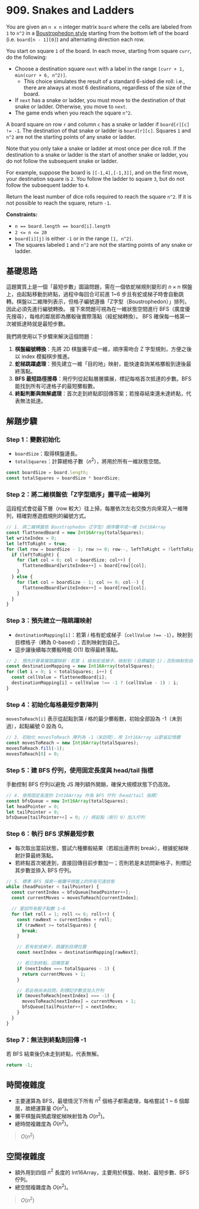 # 909. Snakes and Ladders

You are given an `n x n` integer matrix `board` where the cells are labeled from `1` to `n^2` 
in a [Boustrophedon style](https://en.wikipedia.org/wiki/Boustrophedon) starting from the bottom left of the board (i.e. `board[n - 1][0]`) and alternating direction each row.

You start on square `1` of the board. 
In each move, starting from square `curr`, do the following:

- Choose a destination square `next` with a label in the range `[curr + 1, min(curr + 6, n^2)]`.
  - This choice simulates the result of a standard 6-sided die roll: 
    i.e., there are always at most 6 destinations, regardless of the size of the board.
- If `next` has a snake or ladder, you must move to the destination of that snake or ladder. 
  Otherwise, you move to `next`.
- The game ends when you reach the square `n^2`.

A board square on row `r` and column `c` has a snake or ladder if `board[r][c] != -1`. 
The destination of that snake or ladder is `board[r][c]`. 
Squares `1` and `n^2` are not the starting points of any snake or ladder.

Note that you only take a snake or ladder at most once per dice roll. 
If the destination to a snake or ladder is the start of another snake or ladder, you do not follow the subsequent snake or ladder.

For example, suppose the board is `[[-1,4],[-1,3]]`, and on the first move, your destination square is `2`. 
You follow the ladder to square `3`, but do not follow the subsequent ladder to `4`.

Return the least number of dice rolls required to reach the square `n^2`. 
If it is not possible to reach the square, return `-1`.

**Constraints:**

- `n == board.length == board[i].length`
- `2 <= n <= 20`
- `board[i][j]` is either `-1` or in the range `[1, n^2]`.
- The squares labeled `1` and `n^2` are not the starting points of any snake or ladder.

## 基礎思路

這題實質上是一個「最短步數」圖論問題，需在一個依蛇梯規則變形的 $n \times n$ 棋盤上，由起點移動到終點，過程中每回合可前進 1\~6 步且有蛇或梯子時會自動跳轉。棋盤以二維陣列表示，但格子編號遵循「Z字型（Boustrophedon）」排列，因此必須先進行編號轉換。
接下來問題可視為在一維狀態空間進行 BFS（廣度優先搜尋），每格的鄰居即為擲骰後實際落點（經蛇梯轉換）。
BFS 確保每一格第一次被抵達時就是最短步數。

我們將使用以下步驟來解決這個問題：

1. **棋盤編號轉換**：先將 2D 棋盤攤平成一維，順序需吻合 Z 字型規則，方便之後以 index 模擬棋步推進。
2. **蛇梯跳躍處理**：預先建立一維「目的地」映射，能快速查詢某格擲骰到達後最終落點。
3. **BFS 最短路徑搜尋**：用佇列從起點層層擴展，標記每格首次抵達的步數。BFS 能找到所有可達格子的最短擲骰數。
4. **終點判斷與無解處理**：首次走到終點即回傳答案；若搜尋結束還未達終點，代表無法抵達。

## 解題步驟

### Step 1：變數初始化

- `boardSize`：取得棋盤邊長。
- `totalSquares`：計算總格子數（$n^2$），將用於所有一維狀態空間。

```typescript
const boardSize = board.length;
const totalSquares = boardSize * boardSize;
```

### Step 2：將二維棋盤依「Z字型順序」攤平成一維陣列

這段程式會從最下層（row 較大）往上掃，每層依次左右交換方向來寫入一維陣列，精確對應遊戲規則的編號方式。

```typescript
// 1. 將二維棋盤依 Boustrophedon（Z字型）順序攤平成一維 Int16Array
const flattenedBoard = new Int16Array(totalSquares);
let writeIndex = 0;
let leftToRight = true;
for (let row = boardSize - 1; row >= 0; row--, leftToRight = !leftToRight) {
  if (leftToRight) {
    for (let col = 0; col < boardSize; col++) {
      flattenedBoard[writeIndex++] = board[row][col];
    }
  } else {
    for (let col = boardSize - 1; col >= 0; col--) {
      flattenedBoard[writeIndex++] = board[row][col];
    }
  }
}
```

### Step 3：預先建立一階跳躍映射

- `destinationMapping[i]`：若第 $i$ 格有蛇或梯子（`cellValue !== -1`），映射到目標格子（轉為 0-based）；否則映射到自己。
- 這步讓後續每次擲骰時能 $O(1)$ 取得最終落點。

```typescript
// 2. 預先計算單層跳躍映射：若第 i 格有蛇或梯子，映射到 (目標編號-1)；否則映射到自身
const destinationMapping = new Int16Array(totalSquares);
for (let i = 0; i < totalSquares; i++) {
  const cellValue = flattenedBoard[i];
  destinationMapping[i] = cellValue !== -1 ? (cellValue - 1) : i;
}
```

### Step 4：初始化每格最短步數陣列

`movesToReach[i]` 表示從起點到第 $i$ 格的最少擲骰數，初始全部設為 -1（未到過），起點編號 0 設為 0。

```typescript
// 3. 初始化 movesToReach 陣列為 -1（未訪問），用 Int16Array 以節省記憶體
const movesToReach = new Int16Array(totalSquares);
movesToReach.fill(-1);
movesToReach[0] = 0;
```

### Step 5：建 BFS 佇列，使用固定長度與 head/tail 指標

手動控制 BFS 佇列以避免 JS 陣列額外開銷，確保大規模狀態下仍高效。

```typescript
// 4. 使用固定長度的 Int16Array 作為 BFS 佇列（head/tail 指標）
const bfsQueue = new Int16Array(totalSquares);
let headPointer = 0;
let tailPointer = 0;
bfsQueue[tailPointer++] = 0; // 將起點（索引 0）加入佇列
```

### Step 6：執行 BFS 求解最短步數

- 每次取出當前狀態，嘗試六種擲骰結果（若超出邊界則 break），根據蛇梯映射計算最終落點。
- 若終點首次被達到，直接回傳目前步數加一；否則若是未訪問新格子，則標記其步數並排入 BFS 佇列。

```typescript
// 5. 標準 BFS 探索一維攤平棋盤上的所有可達狀態
while (headPointer < tailPointer) {
  const currentIndex = bfsQueue[headPointer++];
  const currentMoves = movesToReach[currentIndex];

  // 嘗試所有骰子點數 1~6
  for (let roll = 1; roll <= 6; roll++) {
    const rawNext = currentIndex + roll;
    if (rawNext >= totalSquares) {
      break;
    }

    // 若有蛇或梯子，跳躍到目標位置
    const nextIndex = destinationMapping[rawNext];

    // 若已到終點，回傳答案
    if (nextIndex === totalSquares - 1) {
      return currentMoves + 1;
    }

    // 若此格尚未訪問，則標記步數並加入佇列
    if (movesToReach[nextIndex] === -1) {
      movesToReach[nextIndex] = currentMoves + 1;
      bfsQueue[tailPointer++] = nextIndex;
    }
  }
}
```

### Step 7：無法到終點則回傳 -1

若 BFS 結束後仍未走到終點，代表無解。

```typescript
return -1;
```

## 時間複雜度

- 主要運算為 BFS，最壞情況下所有 $n^2$ 個格子都需處理，每格嘗試 $1$ ~ $6$ 個鄰居，故總運算量 $O(n^2)$。
- 攤平棋盤與預處理蛇梯映射皆為 $O(n^2)$。
- 總時間複雜度為 $O(n^2)$。

> $O(n^2)$

## 空間複雜度

- 額外用到四個 $n^2$ 長度的 Int16Array，主要用於棋盤、映射、最短步數、BFS 佇列。
- 總空間複雜度為 $O(n^2)$。

> $O(n^2)$
